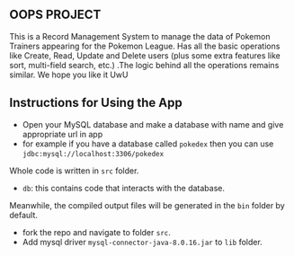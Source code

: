 ## OOPS PROJECT

This is a Record Management System to manage the data of Pokemon Trainers appearing for the Pokemon League. Has all the basic operations like Create, Read, Update and Delete users (plus some extra features like sort, multi-field search, etc.) .The logic behind all the operations remains similar. We hope you like it UwU


## Instructions for Using the App
- Open your MySQL database and make a database with name and give appropriate url in app
- for example if you have a database called `pokedex` then you can use `jdbc:mysql://localhost:3306/pokedex`

Whole code is written in `src` folder.

- `db`: this contains code that interacts with the database.

Meanwhile, the compiled output files will be generated in the `bin` folder by default.

- fork the repo and navigate to folder `src`.
- Add mysql driver `mysql-connector-java-8.0.16.jar` to `lib` folder.


